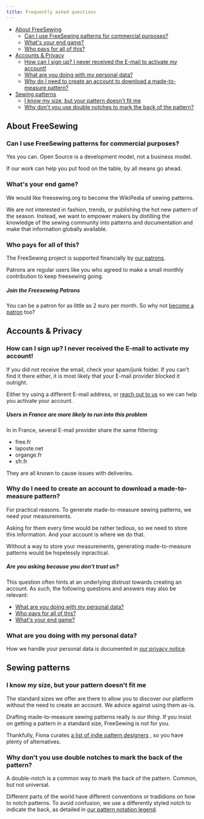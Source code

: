 ```yaml
---
title: Frequently asked questions
---
```



- [About FreeSewing](#about-freesewing)
  - [Can I use FreeSewing patterns for commercial purposes?](#can-i-use-freesewing-patterns-for-commercial-purposes)
  - [What's your end game?](#whats-your-end-game)
  - [Who pays for all of this?](#who-pays-for-all-of-this)
- [Accounts & Privacy](#accounts--privacy)
  - [How can I sign up? I never received the E-mail to activate my account!](#how-can-i-sign-up-i-never-received-the-e-mail-to-activate-my-account)
  - [What are you doing with my personal data?](#what-are-you-doing-with-my-personal-data)
  - [Why do I need to create an account to download a made-to-measure pattern?](#why-do-i-need-to-create-an-account-to-download-a-made-to-measure-pattern)
- [Sewing patterns](#sewing-patterns)
  - [I know my size, but your pattern doesn't fit me](#i-know-my-size-but-your-pattern-doesnt-fit-me)
  - [Why don't you use double notches to mark the back of the pattern?](#why-dont-you-use-double-notches-to-mark-the-back-of-the-pattern)


## About FreeSewing

### Can I use FreeSewing patterns for commercial purposes?

Yes you can. Open Source is a development model, not a business model.

If our work can help you put food on the table, by all means go ahead.

### What's your end game?

We would like freesewing.org to become the WikiPedia of sewing patterns.

We are not interested in fashion, trends, or publishing the hot new pattern of the season. Instead, we want to empower makers by distilling the knowledge of the sewing community into patterns and documentation and make that information globally available.

### Who pays for all of this?

The FreeSewing project is supported financially by [our patrons](/patrons).

Patrons are regular users like you who agreed to make a small monthly contribution to keep freesewing going.

<Note>

##### Join the Freesewing Patrons
You can be a patron for as little as 2 euro per month. So why not 
[become a patron](/patrons/join) too?

</Note>

## Accounts & Privacy

### How can I sign up? I never received the E-mail to activate my account!

If you did not receive the email, check your spam/junk folder. If you can't find it there either, it is most likely that your E-mail provider blocked it outright.

Either try using a different E-mail address, or [reach out to us](https://gitter.im/freesewing/help) so we can help you activate your account.

<Note>

##### Users in France are more likely to run into this problem

In in France, several E-mail provider share the same filtering:

 - free.fr
 - laposte.net
 - organge.fr
 - sfr.fr

They are all known to cause issues with deliveries.

</Note>

### Why do I need to create an account to download a made-to-measure pattern?

For practical reasons. To generate made-to-measure sewing patterns, we need your measurements.

Asking for them every time would be rather tedious, so we need to store this information. And your account is where we do that.

Without a way to store your measurements, generating made-to-measure patterns would be hopelessly inpractical.

<Note>

##### Are you asking because you don't trust us?

This question often hints at an underlying distrust towards
creating an account. As such, the following questions and answers may also be relevant:

 - [What are you doing with my personal data?](#what-are-you-doing-with-my-personal-data)
 - [Who pays for all of this?](#who-pays-for-all-of-this)
 - [What's your end game?](#whats-your-end-game)

</Note>

### What are you doing with my personal data?

How we handle your personal data is documented in [our privacy notice](/docs/about/privacy/).



## Sewing patterns

### I know my size, but your pattern doesn't fit me

The standard sizes we offer are there to allow you to discover our platform without the need to create an account. We advice against using them as-is.

Drafting made-to-measure sewing patterns really is *our thing*. If you insist on getting a pattern in a standard size, FreeSewing is not for you.

Thankfully, Fiona curates [a list of indie pattern designers](https://chainstitcher.blogspot.com/p/indie-pattern-designers.html) , so you have plenty of alternatives.

### Why don't you use double notches to mark the back of the pattern?

A double-notch is a common way to mark the back of the pattern. Common, but not universal.

Different parts of the world have different conventions or tradidions on how to notch patterns. To avoid confusion, we use a differently styled notch to indicate the back, as detailed in [our pattern notation legend](/docs/about/patterns/notation/).

